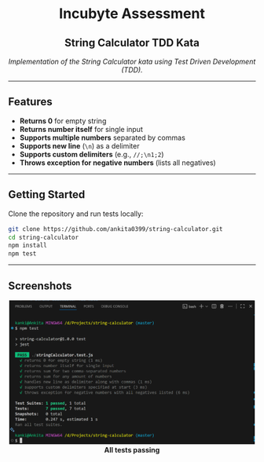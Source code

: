 
<div align="center">
	<h1>Incubyte Assessment</h1>
	<h2>String Calculator TDD Kata</h2>
	<p><em>Implementation of the String Calculator kata using Test Driven Development (TDD).</em></p>
</div>

---

## Features

- **Returns 0** for empty string
- **Returns number itself** for single input
- **Supports multiple numbers** separated by commas
- **Supports new line** (`\n`) as a delimiter
- **Supports custom delimiters** (e.g., `//;\n1;2`)
- **Throws exception for negative numbers** (lists all negatives)

---

## Getting Started

Clone the repository and run tests locally:

```bash
git clone https://github.com/ankita0399/string-calculator.git
cd string-calculator
npm install
npm test
```

---

## Screenshots

<div align="center">
	<img src="docs/tests-passing.png" alt="All tests passing" width="500"/>
	<br/>
	<b>All tests passing</b>
</div>
